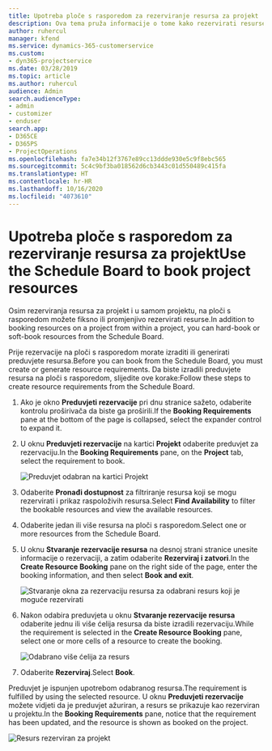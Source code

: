 ```yaml
---
title: Upotreba ploče s rasporedom za rezerviranje resursa za projekt
description: Ova tema pruža informacije o tome kako rezervirati resurse.
author: ruhercul
manager: kfend
ms.service: dynamics-365-customerservice
ms.custom:
- dyn365-projectservice
ms.date: 03/28/2019
ms.topic: article
ms.author: ruhercul
audience: Admin
search.audienceType:
- admin
- customizer
- enduser
search.app:
- D365CE
- D365PS
- ProjectOperations
ms.openlocfilehash: fa7e34b12f3767e89cc13ddde930e5c9f8ebc565
ms.sourcegitcommit: 5c4c9bf3ba018562d6cb3443c01d550489c415fa
ms.translationtype: HT
ms.contentlocale: hr-HR
ms.lasthandoff: 10/16/2020
ms.locfileid: "4073610"
---
```

# <a name="use-the-schedule-board-to-book-project-resources"></a><span data-ttu-id="ec4d7-103">Upotreba ploče s rasporedom za rezerviranje resursa za projekt</span><span class="sxs-lookup"><span data-stu-id="ec4d7-103">Use the Schedule Board to book project resources</span></span>

<span data-ttu-id="ec4d7-104">Osim rezerviranja resursa za projekt i u samom projektu, na ploči s rasporedom možete fiksno ili promjenjivo rezervirati resurse.</span><span class="sxs-lookup"><span data-stu-id="ec4d7-104">In addition to booking resources on a project from within a project, you can hard-book or soft-book resources from the Schedule Board.</span></span>

<span data-ttu-id="ec4d7-105">Prije rezervacije na ploči s rasporedom morate izraditi ili generirati preduvjete resursa.</span><span class="sxs-lookup"><span data-stu-id="ec4d7-105">Before you can book from the Schedule Board, you must create or generate resource requirements.</span></span> <span data-ttu-id="ec4d7-106">Da biste izradili preduvjete resursa na ploči s rasporedom, slijedite ove korake:</span><span class="sxs-lookup"><span data-stu-id="ec4d7-106">Follow these steps to create resource requirements from the Schedule Board.</span></span>

1. <span data-ttu-id="ec4d7-107">Ako je okno **Preduvjeti rezervacije** pri dnu stranice sažeto, odaberite kontrolu proširivača da biste ga proširili.</span><span class="sxs-lookup"><span data-stu-id="ec4d7-107">If the **Booking Requirements** pane at the bottom of the page is collapsed, select the expander control to expand it.</span></span>
2. <span data-ttu-id="ec4d7-108">U oknu **Preduvjeti rezervacije** na kartici **Projekt** odaberite preduvjet za rezervaciju.</span><span class="sxs-lookup"><span data-stu-id="ec4d7-108">In the **Booking Requirements** pane, on the **Project** tab, select the requirement to book.</span></span>

    ![Preduvjet odabran na kartici Projekt](media/Resource-Management-image73.png)

3. <span data-ttu-id="ec4d7-110">Odaberite **Pronađi dostupnost** za filtriranje resursa koji se mogu rezervirati i prikaz raspoloživih resursa.</span><span class="sxs-lookup"><span data-stu-id="ec4d7-110">Select **Find Availability** to filter the bookable resources and view the available resources.</span></span> 
4. <span data-ttu-id="ec4d7-111">Odaberite jedan ili više resursa na ploči s rasporedom.</span><span class="sxs-lookup"><span data-stu-id="ec4d7-111">Select one or more resources from the Schedule Board.</span></span> 
5. <span data-ttu-id="ec4d7-112">U oknu **Stvaranje rezervacije resursa** na desnoj strani stranice unesite informacije o rezervaciji, a zatim odaberite **Rezerviraj i zatvori**.</span><span class="sxs-lookup"><span data-stu-id="ec4d7-112">In the **Create Resource Booking** pane on the right side of the page, enter the booking information, and then select **Book and exit**.</span></span>

    ![Stvaranje okna za rezervaciju resursa za odabrani resurs koji je moguće rezervirati](media/Resource-Management-image74.png)

6. <span data-ttu-id="ec4d7-114">Nakon odabira preduvjeta u oknu **Stvaranje rezervacije resursa** odaberite jednu ili više ćelija resursa da biste izradili rezervaciju.</span><span class="sxs-lookup"><span data-stu-id="ec4d7-114">While the requirement is selected in the **Create Resource Booking** pane, select one or more cells of a resource to create the booking.</span></span>

    ![Odabrano više ćelija za resurs](media/Resource-Management-image75.png)

7. <span data-ttu-id="ec4d7-116">Odaberite **Rezerviraj**.</span><span class="sxs-lookup"><span data-stu-id="ec4d7-116">Select **Book**.</span></span>

<span data-ttu-id="ec4d7-117">Preduvjet je ispunjen upotrebom odabranog resursa.</span><span class="sxs-lookup"><span data-stu-id="ec4d7-117">The requirement is fulfilled by using the selected resource.</span></span> <span data-ttu-id="ec4d7-118">U oknu **Preduvjeti rezervacije** možete vidjeti da je preduvjet ažuriran, a resurs se prikazuje kao rezerviran u projektu.</span><span class="sxs-lookup"><span data-stu-id="ec4d7-118">In the **Booking Requirements** pane, notice that the requirement has been updated, and the resource is shown as booked on the project.</span></span>

![Resurs rezerviran za projekt](media/Resource-Management-image76.png)
